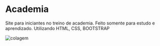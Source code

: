# Academia
Site para iniciantes no treino de academia. 
Feito somente para estudo e aprendizado.
Utilizando HTML, CSS, BOOTSTRAP


![colagem](https://user-images.githubusercontent.com/25597344/77956662-a36b1e80-72a8-11ea-91f1-86037c4fb64c.jpeg)

